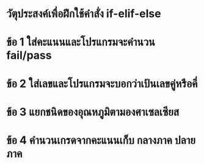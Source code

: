 # วัตุประสงค์เพื่อฝึกใช้คำสั่ง if-elif-else
# ข้อ 1 ใส่คะแนนและโปรแกรมจะคำนวน fail/pass
# ข้อ 2 ใส่เลขและโปรแกรมจะบอกว่าเป้นเลขคู่หรือคี่
# ข้อ 3 แยกชนิดของอุณหภูมิตามองศาเซลเซียส
# ข้อ 4 คำนวนเกรดจากคะแนนเก็บ กลางภาค ปลายภาค